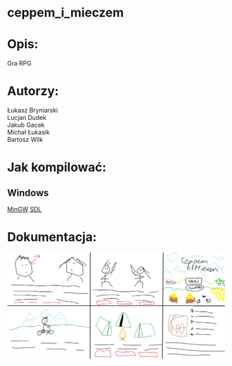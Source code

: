 # ceppem_i_mieczem

# Opis:
Gra RPG  

# Autorzy:
Łukasz Bryniarski  
Lucjan Dudek  
Jakub Gacek  
Michał Łukasik  
Bartosz Wilk  

# Jak kompilować:
## Windows
[MinGW](https://sourceforge.net/projects/mingw/files/latest/download?source=files)
[SDL](https://www.libsdl.org/release/SDL2-devel-2.0.4-mingw.tar.gz)

# Dokumentacja:

![alt tag](https://raw.githubusercontent.com/lucekdudek/ceppem_i_mieczem/master/ceppem_i_mieczem.png)  

